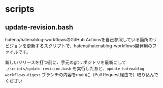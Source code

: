 # scripts

## update-revision.bash

hatena/hatenablog-workflowsのGitHub Actionsを自己参照している箇所のリビジョンを更新するスクリプトで、hatena/hatenablog-workflows開発用のファイルです。

新しいリリースを打つ前に、手元のgitリポジトリを最新にして `./scripts/update-revision.bash` を実行したあと、`update-hatenablog-workflows-digest` ブランチの内容をmainに（Pull Request経由で）取り込んでください
